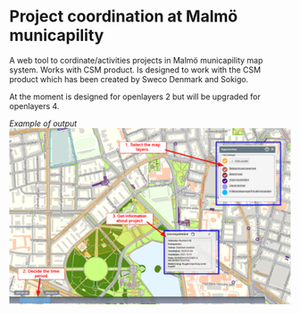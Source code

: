 # Project coordination at Malmö municapility

A web tool to cordinate/activities projects in Malmö municapility map system. Works with CSM product.
Is designed to work with the CSM product which has been created by Sweco Denmark and Sokigo.

At the moment is designed for openlayers 2 but will be upgraded for openlayers 4.


<i> Example of output </i>
![Image of output](https://github.com/RayTimlin/project-gis-web/blob/main/webtool.png)
